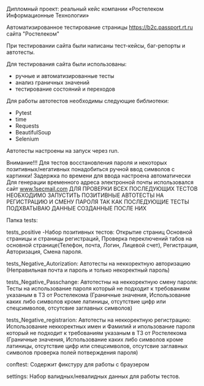 Дипломный проект: реальный кейс компании «Ростелеком Информационные Технологии»

Автоматизированное тестирование страницы https://b2c.passport.rt.ru сайта "Ростелеком"

При тестировании сайта были написаны тест-кейсы, баг-репорты и автотесты.

Для тестирования сайта были использованы:

- ручные и автоматизированные тесты
- анализ граничных значений
- тестирование состояний и переходов

Для работы автотестов необходимы следующие библиотеки:

- Pytest
- time
- Requests
- BeautifulSoup
- Selenium

Автотесты настроены на запуск через run.

Внимание!!! Для тестов восстановления пароля и некоторых позитивных/негативных понадобиться ручной ввод символов с картинки! Задержка по времени для ввода настроена автоматически
Для генерации временного адреса электронной почты использовался сайт www.1secmail.com
ДЛЯ ПРОВЕРКИ ВСЕХ ПОСЛЕДУЮЩИХ ТЕСТОВ НЕОБХОДИМО ЗАПУСТИТЬ ПОЗИТИВНЫЕ АВТОТЕСТЫ НА РЕГИСТРАЦИЮ И СМЕНУ ПАРОЛЯ ТАК КАК ПОСЛЕДУЮЩИЕ ТЕСТЫ ПОДХВАТЫВАЮ ДАННЫЕ СОЗДАННЫЕ ПОСЛЕ НИХ

Папка tests:

tests_positive -Набор позитивных тестов: Открытие страниц Основной страницы и страницы регистраций, Проверка переключений табов на основной странице(Телефон, почта, Логин, Лицевой счет), Регистрация, Авторизация, Смена пароля.

tests_Negative_Autorization: Автотесты на неккоректную авторизацию (Неправильная почта и пароль и только некоректный пароль)

tests_Negative_Passchange: Автотестны на неккоректную смену пароля: Тесты на использование пароля который не подходит к требованиям указаным в ТЗ от Ростелекома (Граничные значения, Использование каких либо символов кроме латиницы, отсутствие цифр или спецсимволов, отсутсвие заглавных символов)

tests_Negative_registrarion: Автотесты на неккоректную регистрацию: Использование неккоректных имен и Фамилий и ипользование пароля который не подходит к требованиям указаным в ТЗ от Ростелекома (Граничные значения, Использование каких либо символов кроме латиницы, отсутствие цифр или спецсимволов, отсутсвие заглавных символов проверка полей потверждения пароля)

conftest: Содержит фикстуру для работы с браузером

settings: Набор валидных/невалидных данных для работы тестов.
 
